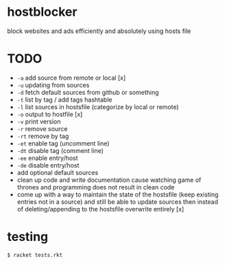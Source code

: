 # hostblocker
block websites and ads efficiently and absolutely using hosts file


# TODO
- `-a` add source from remote or local [x]
- `-u` updating from sources
- `-d` fetch default sources from github or something
- `-t` list by tag / add tags hashtable
- `-l` list sources in hostsfile (categorize by local or remote)
- `-o` output to hostfile [x]
- `-v` print version
- `-r` remove source
- `-rt` remove by tag
- `-et` enable tag (uncomment line)
- `-dt` disable tag (comment line)
- `-ee` enable entry/host
- `-de` disable entry/host
- add optional default sources
- clean up code and write documentation cause watching game of thrones and programming does not result in clean code
- come up with a way to maintain the state of the hostsfile (keep existing entries not in a source) and still be able to update sources then instead of deleting/appending to the hostsfile overwrite entirely [x]


# testing

```$ racket tests.rkt```
